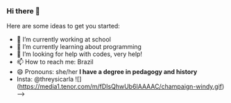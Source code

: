 ### Hi there 👋

Here are some ideas to get you started:

- 🔭 I’m currently working at school
- 🌱 I’m currently learning about programming
- 🤔 I’m looking for help with codes, very help!
- 📫 How to reach me: Brazil
- 😄 Pronouns: she/her
**I have a degree in pedagogy and history**
- Insta: @threysicarla
![] (https://media1.tenor.com/m/fDIsQhwUb6IAAAAC/champaign-windy.gif)
-->
